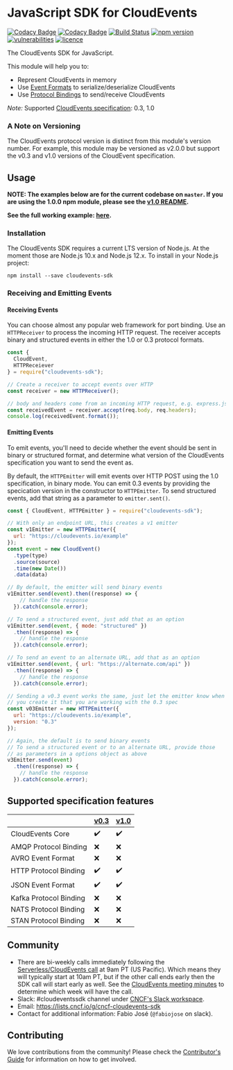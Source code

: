 # JavaScript SDK for CloudEvents

[![Codacy Badge](https://api.codacy.com/project/badge/Grade/bd66e7c52002481993cd6d610534b0f7)](https://www.codacy.com/app/fabiojose/sdk-javascript?utm_source=github.com&amp;utm_medium=referral&amp;utm_content=cloudevents/sdk-javascript&amp;utm_campaign=Badge_Grade)
[![Codacy Badge](https://api.codacy.com/project/badge/Coverage/bd66e7c52002481993cd6d610534b0f7)](https://www.codacy.com/app/fabiojose/sdk-javascript?utm_source=github.com&amp;utm_medium=referral&amp;utm_content=cloudevents/sdk-javascript&amp;utm_campaign=Badge_Coverage)
[![Build Status](https://travis-ci.org/cloudevents/sdk-javascript.svg?branch=master)](https://travis-ci.org/cloudevents/sdk-javascript)
[![npm version](https://img.shields.io/npm/v/cloudevents-sdk.svg)](https://www.npmjs.com/package/cloudevents-sdk)
[![vulnerabilities](https://snyk.io/test/github/cloudevents/sdk-javascript/badge.svg)](https://snyk.io/test/github/cloudevents/sdk-javascript)
[![licence](https://img.shields.io/github/license/cloudevents/sdk-javascript)](http://www.apache.org/licenses/LICENSE-2.0)


The CloudEvents SDK for JavaScript.

This module will help you to:

* Represent CloudEvents in memory
* Use [Event Formats](https://github.com/cloudevents/spec/blob/v1.0/spec.md#event-format) to serialize/deserialize CloudEvents
* Use [Protocol Bindings](https://github.com/cloudevents/spec/blob/v1.0/spec.md#protocol-binding) to send/receive CloudEvents

_Note:_ Supported
[CloudEvents specification](https://github.com/cloudevents/spec): 0.3, 1.0

### A Note on Versioning

The CloudEvents protocol version is distinct from this module's version number.
For example, this module may be versioned as v2.0.0 but support the v0.3 and v1.0
versions of the CloudEvent specification.

## Usage

**NOTE: The examples below are for the current codebase on `master`. If you are using the 1.0.0 npm
module, please see the [v1.0 README](https://github.com/cloudevents/sdk-javascript/blob/v1.0.0/README.md#how-to-use).**

**See the full working example: [here](./examples/express-ex).**

### Installation

The CloudEvents SDK requires a current LTS version of Node.js. At the moment
those are Node.js 10.x and Node.js 12.x. To install in your Node.js project:

```console
npm install --save cloudevents-sdk
```

### Receiving and Emitting Events

#### Receiving Events

You can choose almost any popular web framework for port binding. Use an
`HTTPReceiver` to process the incoming HTTP request. The receiver accepts
binary and structured events in either the 1.0 or 0.3 protocol formats.

```js
const {
  CloudEvent,
  HTTPReceiever
} = require("cloudevents-sdk");

// Create a receiver to accept events over HTTP
const receiver = new HTTPReceiver();

// body and headers come from an incoming HTTP request, e.g. express.js
const receivedEvent = receiver.accept(req.body, req.headers);
console.log(receivedEvent.format());
```

#### Emitting Events

To emit events, you'll need to decide whether the event should be sent in
binary or structured format, and determine what version of the CloudEvents
specification you want to send the event as.

By default, the `HTTPEmitter` will emit events over HTTP POST using the
1.0 specification, in binary mode. You can emit 0.3 events by providing
the specication version in the constructor to `HTTPEmitter`. To send
structured events, add that string as a parameter to `emitter.sent()`.

```js
const { CloudEvent, HTTPEmitter } = require("cloudevents-sdk");

// With only an endpoint URL, this creates a v1 emitter
const v1Emitter = new HTTPEmitter({
  url: "https://cloudevents.io/example"
});
const event = new CloudEvent()
  .type(type)
  .source(source)
  .time(new Date())
  .data(data)

// By default, the emitter will send binary events
v1Emitter.send(event).then((response) => {
    // handle the response
  }).catch(console.error);

// To send a structured event, just add that as an option
v1Emitter.send(event, { mode: "structured" })
  .then((response) => {
    // handle the response
  }).catch(console.error);

// To send an event to an alternate URL, add that as an option
v1Emitter.send(event, { url: "https://alternate.com/api" })
  .then((response) => {
    // handle the response
  }).catch(console.error);

// Sending a v0.3 event works the same, just let the emitter know when
// you create it that you are working with the 0.3 spec
const v03Emitter = new HTTPEmitter({
  url: "https://cloudevents.io/example",
  version: "0.3"
});

// Again, the default is to send binary events
// To send a structured event or to an alternate URL, provide those
// as parameters in a options object as above
v3Emitter.send(event)
  .then((response) => {
    // handle the response
  }).catch(console.error);

```

## Supported specification features

|                               |  [v0.3](https://github.com/cloudevents/spec/tree/v0.3) | [v1.0](https://github.com/cloudevents/spec/tree/v1.0) |
| ----------------------------- | --- | --- |
| CloudEvents Core              | :heavy_check_mark: | :heavy_check_mark: |
| AMQP Protocol Binding         | :x: | :x: |
| AVRO Event Format             | :x: | :x: |
| HTTP Protocol Binding         | :heavy_check_mark: | :heavy_check_mark: |
| JSON Event Format             | :heavy_check_mark: | :heavy_check_mark: |
| Kafka Protocol Binding        | :x: | :x: |
| NATS Protocol Binding         | :x: | :x: |
| STAN Protocol Binding         | :x: | :x: |

## Community

- There are bi-weekly calls immediately following the [Serverless/CloudEvents
  call](https://github.com/cloudevents/spec#meeting-time) at
  9am PT (US Pacific). Which means they will typically start at 10am PT, but
  if the other call ends early then the SDK call will start early as well.
  See the [CloudEvents meeting minutes](https://docs.google.com/document/d/1OVF68rpuPK5shIHILK9JOqlZBbfe91RNzQ7u_P7YCDE/edit#)
  to determine which week will have the call.
- Slack: #cloudeventssdk channel under
  [CNCF's Slack workspace](https://slack.cncf.io/).
- Email: https://lists.cncf.io/g/cncf-cloudevents-sdk
- Contact for additional information: Fabio José (`@fabiojose` on slack).

## Contributing

We love contributions from the community! Please check the
[Contributor's Guide](https://github.com/cloudevents/sdk-javascript/blob/master/CONTRIBUTING.md)
for information on how to get involved.

